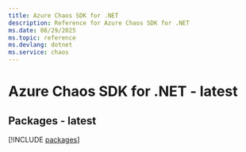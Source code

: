 ```yaml
---
title: Azure Chaos SDK for .NET
description: Reference for Azure Chaos SDK for .NET
ms.date: 08/29/2025
ms.topic: reference
ms.devlang: dotnet
ms.service: chaos
---
```

# Azure Chaos SDK for .NET - latest
## Packages - latest
[!INCLUDE [packages](chaos-index.md)]